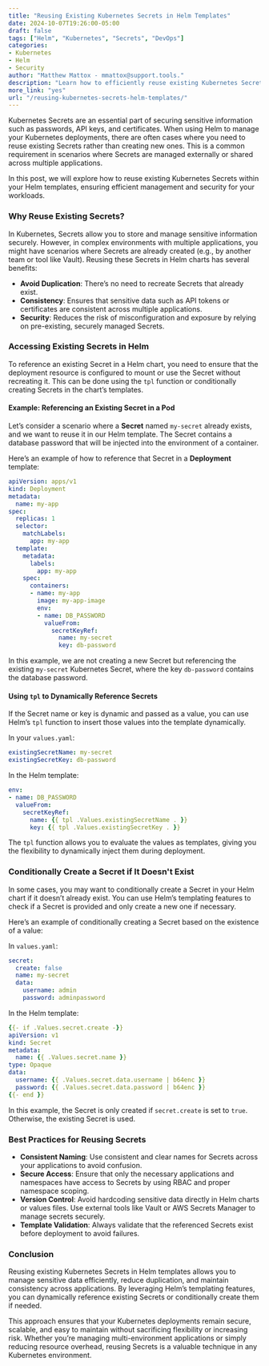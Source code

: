 ```yaml
---
title: "Reusing Existing Kubernetes Secrets in Helm Templates"  
date: 2024-10-07T19:26:00-05:00  
draft: false  
tags: ["Helm", "Kubernetes", "Secrets", "DevOps"]  
categories:  
- Kubernetes  
- Helm  
- Security  
author: "Matthew Mattox - mmattox@support.tools."  
description: "Learn how to efficiently reuse existing Kubernetes Secrets in your Helm templates, saving time and ensuring security across your cluster."  
more_link: "yes"  
url: "/reusing-kubernetes-secrets-helm-templates/"  
---
```


Kubernetes Secrets are an essential part of securing sensitive information such as passwords, API keys, and certificates. When using Helm to manage your Kubernetes deployments, there are often cases where you need to reuse existing Secrets rather than creating new ones. This is a common requirement in scenarios where Secrets are managed externally or shared across multiple applications.

In this post, we will explore how to reuse existing Kubernetes Secrets within your Helm templates, ensuring efficient management and security for your workloads.

<!--more-->

### Why Reuse Existing Secrets?

In Kubernetes, Secrets allow you to store and manage sensitive information securely. However, in complex environments with multiple applications, you might have scenarios where Secrets are already created (e.g., by another team or tool like Vault). Reusing these Secrets in Helm charts has several benefits:

- **Avoid Duplication**: There’s no need to recreate Secrets that already exist.
- **Consistency**: Ensures that sensitive data such as API tokens or certificates are consistent across multiple applications.
- **Security**: Reduces the risk of misconfiguration and exposure by relying on pre-existing, securely managed Secrets.

### Accessing Existing Secrets in Helm

To reference an existing Secret in a Helm chart, you need to ensure that the deployment resource is configured to mount or use the Secret without recreating it. This can be done using the `tpl` function or conditionally creating Secrets in the chart’s templates.

#### Example: Referencing an Existing Secret in a Pod

Let’s consider a scenario where a **Secret** named `my-secret` already exists, and we want to reuse it in our Helm template. The Secret contains a database password that will be injected into the environment of a container.

Here’s an example of how to reference that Secret in a **Deployment** template:

```yaml
apiVersion: apps/v1
kind: Deployment
metadata:
  name: my-app
spec:
  replicas: 1
  selector:
    matchLabels:
      app: my-app
  template:
    metadata:
      labels:
        app: my-app
    spec:
      containers:
      - name: my-app
        image: my-app-image
        env:
        - name: DB_PASSWORD
          valueFrom:
            secretKeyRef:
              name: my-secret
              key: db-password
```

In this example, we are not creating a new Secret but referencing the existing `my-secret` Kubernetes Secret, where the key `db-password` contains the database password.

#### Using `tpl` to Dynamically Reference Secrets

If the Secret name or key is dynamic and passed as a value, you can use Helm’s `tpl` function to insert those values into the template dynamically.

In your `values.yaml`:

```yaml
existingSecretName: my-secret
existingSecretKey: db-password
```

In the Helm template:

```yaml
env:
- name: DB_PASSWORD
  valueFrom:
    secretKeyRef:
      name: {{ tpl .Values.existingSecretName . }}
      key: {{ tpl .Values.existingSecretKey . }}
```

The `tpl` function allows you to evaluate the values as templates, giving you the flexibility to dynamically inject them during deployment.

### Conditionally Create a Secret if It Doesn't Exist

In some cases, you may want to conditionally create a Secret in your Helm chart if it doesn’t already exist. You can use Helm’s templating features to check if a Secret is provided and only create a new one if necessary.

Here’s an example of conditionally creating a Secret based on the existence of a value:

In `values.yaml`:

```yaml
secret:
  create: false
  name: my-secret
  data:
    username: admin
    password: adminpassword
```

In the Helm template:

```yaml
{{- if .Values.secret.create -}}
apiVersion: v1
kind: Secret
metadata:
  name: {{ .Values.secret.name }}
type: Opaque
data:
  username: {{ .Values.secret.data.username | b64enc }}
  password: {{ .Values.secret.data.password | b64enc }}
{{- end }}
```

In this example, the Secret is only created if `secret.create` is set to `true`. Otherwise, the existing Secret is used.

### Best Practices for Reusing Secrets

- **Consistent Naming**: Use consistent and clear names for Secrets across your applications to avoid confusion.
- **Secure Access**: Ensure that only the necessary applications and namespaces have access to Secrets by using RBAC and proper namespace scoping.
- **Version Control**: Avoid hardcoding sensitive data directly in Helm charts or values files. Use external tools like Vault or AWS Secrets Manager to manage secrets securely.
- **Template Validation**: Always validate that the referenced Secrets exist before deployment to avoid failures.

### Conclusion

Reusing existing Kubernetes Secrets in Helm templates allows you to manage sensitive data efficiently, reduce duplication, and maintain consistency across applications. By leveraging Helm’s templating features, you can dynamically reference existing Secrets or conditionally create them if needed.

This approach ensures that your Kubernetes deployments remain secure, scalable, and easy to maintain without sacrificing flexibility or increasing risk. Whether you’re managing multi-environment applications or simply reducing resource overhead, reusing Secrets is a valuable technique in any Kubernetes environment.
